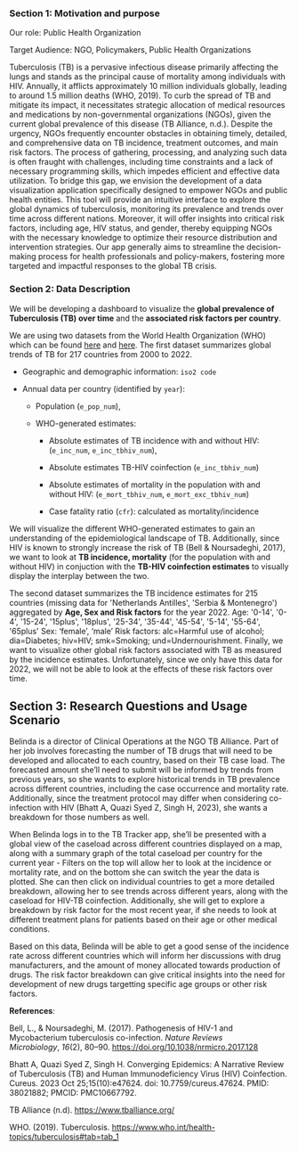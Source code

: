 ### Section 1: Motivation and purpose

Our role: Public Health Organization

Target Audience: NGO, Policymakers, Public Health Organizations

Tuberculosis (TB) is a pervasive infectious disease primarily affecting the lungs and stands as the principal cause of mortality among individuals with HIV. Annually, it afflicts approximately 10 million individuals globally, leading to around 1.5 million deaths (WHO, 2019). To curb the spread of TB and mitigate its impact, it necessitates strategic allocation of medical resources and medications by non-governmental organizations (NGOs), given the current global prevalence of this disease (TB Alliance, n.d.). Despite the urgency, NGOs frequently encounter obstacles in obtaining timely, detailed, and comprehensive data on TB incidence, treatment outcomes, and main risk factors. The process of gathering, processing, and analyzing such data is often fraught with challenges, including time constraints and a lack of necessary programming skills, which impedes efficient and effective data utilization. To bridge this gap, we envision the development of a data visualization application specifically designed to empower NGOs and public health entities. This tool will provide an intuitive interface to explore the global dynamics of tuberculosis, monitoring its prevalence and trends over time across different nations. Moreover, it will offer insights into critical risk factors, including age, HIV status, and gender, thereby equipping NGOs with the necessary knowledge to optimize their resource distribution and intervention strategies. Our app generally aims to streamline the decision-making process for health professionals and policy-makers, fostering more targeted and impactful responses to the global TB crisis.

### Section 2: Data Description

We will be developing a dashboard to visualize the **global prevalence of Tuberculosis (TB) over time** and the **associated risk factors per country**.

We are using two datasets from the World Health Organization (WHO) which can be found [here](https://www.google.com/url?q=https://extranet.who.int/tme/generateCSV.asp?ds%3Destimates&sa=D&source=docs&ust=1711469479701182&usg=AOvVaw2Uui8IYP7fyZ3E0_nXPnGw) and [here](https://www.google.com/url?q=https://extranet.who.int/tme/generateCSV.asp?ds%3Destimates_age_sex&sa=D&source=docs&ust=1711469600536959&usg=AOvVaw3O2Ts9QUTKv5xk08Arn6fE). The first dataset summarizes global trends of TB for 217 countries from 2000 to 2022.

-   Geographic and demographic information: `iso2 code`

-   Annual data per country (identified by `year`):

    -   Population (`e_pop_num`),

    -   WHO-generated estimates:

        -   Absolute estimates of TB incidence with and without HIV: (`e_inc_num`, `e_inc_tbhiv_num`),

        -   Absolute estimates TB-HIV coinfection (`e_inc_tbhiv_num`)

        -   Absolute estimates of mortality in the population with and without HIV: (`e_mort_tbhiv_num`, `e_mort_exc_tbhiv_num`)

        -   Case fatality ratio (`cfr`): calculated as mortality/incidence

We will visualize the different WHO-generated estimates to gain an understanding of the epidemiological landscape of TB. Additionally, since HIV is known to strongly increase the risk of TB (Bell & Noursadeghi, 2017), we want to look at **TB incidence, mortality** (for the population with and without HIV) in conjuction with the **TB-HIV coinfection estimates** to visually display the interplay between the two.

The second dataset summarizes the TB incidence estimates for 215 countries (missing data for 'Netherlands Antilles', 'Serbia & Montenegro') aggregated by **Age, Sex and Risk factors** for the year 2022. Age: '0-14', '0-4', '15-24', '15plus', '18plus', '25-34', '35-44', '45-54', '5-14', '55-64', '65plus' Sex: ‘female’, ‘male’ Risk factors: alc=Harmful use of alcohol; dia=Diabetes; hiv=HIV; smk=Smoking; und=Undernourishment. Finally, we want to visualize other global risk factors associated with TB as measured by the incidence estimates. Unfortunately, since we only have this data for 2022, we will not be able to look at the effects of these risk factors over time.


## Section 3: Research Questions and Usage Scenario

Belinda is a director of Clinical Operations at the NGO TB Alliance. Part of her job involves forecasting the number of TB drugs that will need to be developed and allocated to each country, based on their TB case load. The forecasted amount she’ll need to submit will be informed by trends from previous years, so she wants to explore historical trends in TB prevalence across different countries, including the case occurrence and mortality rate. Additionally, since the treatment protocol may differ when considering co-infection with HIV (Bhatt A, Quazi Syed Z, Singh H, 2023), she wants a breakdown for those numbers as well.


When Belinda logs in to the TB Tracker app, she’ll be presented with a global view of the caseload across different countries displayed on a map, along with a summary graph of the total caseload per country for the current year - Filters on the top will allow her to look at the incidence or mortality rate, and on the bottom she can switch the year the data is plotted. She can then click on individual countries to get a more detailed breakdown, allowing her to see trends across different years, along with the caseload for HIV-TB coinfection. Additionally, she will get to explore a breakdown by risk factor for the most recent year, if she needs to look at different treatment plans for patients based on their age or other medical conditions. 


Based on this data, Belinda will be able to get a good sense of the incidence rate across different countries which will inform her discussions with drug manufacturers, and the amount of money allocated towards production of drugs. The risk factor breakdown can give critical insights into the need for development of new drugs targetting specific age groups or other risk factors.


**References**:

Bell, L., & Noursadeghi, M. (2017). Pathogenesis of HIV-1 and Mycobacterium tuberculosis co-infection. *Nature Reviews Microbiology*, *16*(2), 80–90. https://doi.org/10.1038/nrmicro.2017.128

Bhatt A, Quazi Syed Z, Singh H. Converging Epidemics: A Narrative Review of Tuberculosis (TB) and Human Immunodeficiency Virus (HIV) Coinfection. Cureus. 2023 Oct 25;15(10):e47624. doi: 10.7759/cureus.47624. PMID: 38021882; PMCID: PMC10667792.

TB Alliance (n.d). https://www.tballiance.org/

WHO. (2019). Tuberculosis. https://www.who.int/health-topics/tuberculosis#tab=tab_1